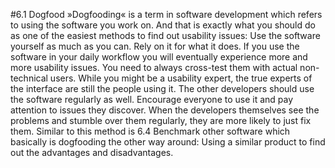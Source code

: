 #6.1 Dogfood
»Dogfooding« is a term in software development which refers to using the software you work on. And that is exactly what you should do as one of the easiest methods to find out usability issues: Use the software yourself as much as you can. Rely on it for what it does. 
If you use the software in your daily workflow you will eventually experience more and more usability issues. You need to always cross-test them with actual non-technical users. While you might be a usability expert, the true experts of the interface are still the people using it. 
The other developers should use the software regularly as well. Encourage everyone to use it and pay attention to issues they discover. When the developers themselves see the problems and stumble over them regularly, they are more likely to just fix them. 
Similar to this method is 6.4 Benchmark other software which basically is dogfooding the other way around: Using a similar product to find out the advantages and disadvantages. 

